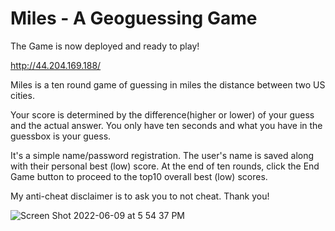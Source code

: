 
# Miles - A Geoguessing Game

The Game is now deployed and ready to play!

http://44.204.169.188/
 
Miles is a ten round game of guessing in miles the distance between two US cities.

Your score is determined by the difference(higher or lower) of your guess and the actual answer.
You only have ten seconds and what you have in the guessbox is your guess.

It's a simple name/password registration. The user's name is saved along with their personal best (low) score.
At the end of ten rounds, click the End Game button to proceed to the top10 overall best (low) scores.

My anti-cheat disclaimer is to ask you to not cheat. Thank you!


![Screen Shot 2022-06-09 at 5 54 37 PM](https://user-images.githubusercontent.com/93731346/173198061-2b8603ce-c9ff-4d6d-af83-563f93ec5882.png)
